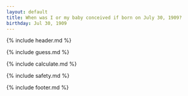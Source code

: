 ```yaml
---
layout: default
title: When was I or my baby conceived if born on July 30, 1909?
birthday: Jul 30, 1909
---
```


{% include header.md %}

{% include guess.md %}

{% include calculate.md %}

{% include safety.md %}

{% include footer.md %}



